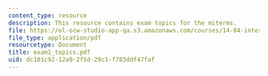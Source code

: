 ```yaml
---
content_type: resource
description: This resource contains exam topics for the miterms.
file: https://ol-ocw-studio-app-qa.s3.amazonaws.com/courses/14-04-intermediate-microeconomic-theory-fall-2006/dc101c9212a92f5d29c1f783ddf47faf_exam1_topics.pdf
file_type: application/pdf
resourcetype: Document
title: exam1_topics.pdf
uid: dc101c92-12a9-2f5d-29c1-f783ddf47faf
---
```

